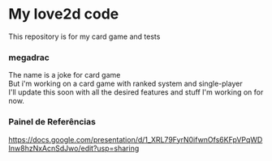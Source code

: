 # My love2d code
This repository is for my card game and tests

### megadrac
The name is a joke for card game  
But i'm working on a card game with ranked system and single-player  
I'll update this soon with all the desired features and stuff I'm working on for now.

### Painel de Referências
https://docs.google.com/presentation/d/1_XRL79FyrN0ifwnOfs6KFpVPqWDInw8hzNxAcnSdJwo/edit?usp=sharing